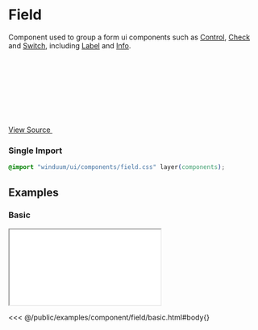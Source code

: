 # Field

Component used to group a form ui components such as [Control](/docs/ui/control), [Check](/docs/ui/check) and [Switch](/docs/ui/switch), including [Label](/docs/ui/label) and [Info](/docs/ui/info).

<a href="https://github.com/winduum/winduum/blob/main/src/components/field.css" target="_blank" rel="noreferrer" class="winduum-gh-link">View Source <svg><use href="#icon-gh" /></svg></a>

### Single Import

```css
@import "winduum/ui/components/field.css" layer(components);
```

## Examples

### Basic

<iframe onload="this.style.visibility = 'visible';" src="/examples/component/field/basic.html"></iframe>

<<< @/public/examples/component/field/basic.html#body{}
